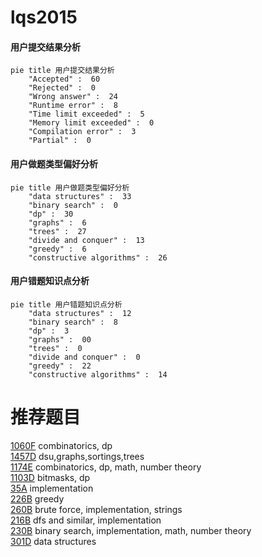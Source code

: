 # lqs2015

<!-- tabs:start -->



#### **用户提交结果分析**

```mermaid
pie title 用户提交结果分析
    "Accepted" :  60
    "Rejected" :  0
    "Wrong answer" :  24
    "Runtime error" :  8
    "Time limit exceeded" :  5
    "Memory limit exceeded" :  0
    "Compilation error" :  3
    "Partial" :  0
```

#### **用户做题类型偏好分析**

```mermaid
pie title 用户做题类型偏好分析
    "data structures" :  33
    "binary search" :  0
    "dp" :  30
    "graphs" :  6
    "trees" :  27
    "divide and conquer" :  13
    "greedy" :  6
    "constructive algorithms" :  26
```
#### **用户错题知识点分析**

```mermaid
pie title 用户错题知识点分析
    "data structures" :  12
    "binary search" :  8
    "dp" :  3
    "graphs" :  00
    "trees" :  0
    "divide and conquer" :  0
    "greedy" :  22
    "constructive algorithms" :  14
```



<!-- tabs:end -->
# 推荐题目
[1060F](https://codeforces.com/contest/1060/problem/F)		combinatorics,
                        dp		  
[1457D](https://codeforces.com/contest/1457/problem/D)		dsu,graphs,sortings,trees		  
[1174E](https://codeforces.com/contest/1174/problem/E)		combinatorics,
                        dp,
                        math,
                        number theory		  
[1103D](https://codeforces.com/contest/1103/problem/D)		bitmasks,
                        dp		  
[35A](https://codeforces.com/contest/35/problem/A)		implementation		  
[226B](https://codeforces.com/contest/226/problem/B)		greedy		  
[260B](https://codeforces.com/contest/260/problem/B)		brute force,
                        implementation,
                        strings		  
[216B](https://codeforces.com/contest/216/problem/B)		dfs and similar,
                        implementation		  
[230B](https://codeforces.com/contest/230/problem/B)		binary search,
                        implementation,
                        math,
                        number theory		  
[301D](https://codeforces.com/contest/301/problem/D)		data structures		  
